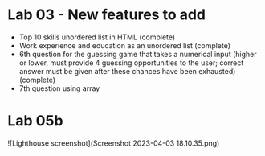 # Lab 03 - New features to add

- Top 10 skills unordered list in HTML (complete)
- Work experience and education as an unordered list (complete)
- 6th question for the guessing game that takes a numerical input (higher or lower, must provide 4 guessing opportunities to the user; correct answer must be given after these chances have been exhausted) (complete)
- 7th question using array

# Lab 05b

![Lighthouse screenshot](Screenshot 2023-04-03 18.10.35.png)
